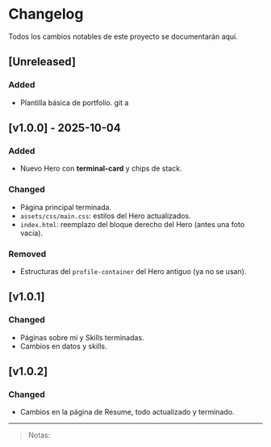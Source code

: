 # Changelog
Todos los cambios notables de este proyecto se documentarán aquí.

## [Unreleased]
### Added
- Plantilla básica de portfolio.
git a
## [v1.0.0] - 2025-10-04
### Added
- Nuevo Hero con **terminal-card** y chips de stack.

### Changed
- Página principal terminada.
- `assets/css/main.css`: estilos del Hero actualizados.
- `index.html`: reemplazo del bloque derecho del Hero (antes una foto vacía).

### Removed
- Estructuras del `profile-container` del Hero antiguo (ya no se usan).

## [v1.0.1]
### Changed
- Páginas sobre mí y Skills terminadas.
- Cambios en datos y skills.

## [v1.0.2]
### Changed
- Cambios en la página de Resume, todo actualizado y terminado.

---

> Notas:

